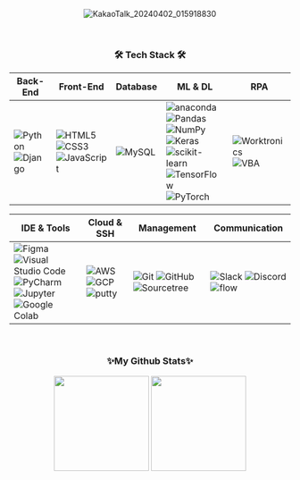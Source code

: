 <div align="center">
  
  ![KakaoTalk_20240402_015918830](https://github.com/user-attachments/assets/254d69e1-f995-4214-b818-8574487a200d)
  
</div>

<br/>

<div align="center">
  <h3 align="center">🛠️ Tech Stack 🛠️</h3>

  | Back-End | Front-End | Database | ML & DL | RPA |
  |----------|-----------|---------|----------|----------|
  | ![Python](https://img.shields.io/badge/Python-3776AB?style=plastic&logo=Python&logoColor=white) ![Django](https://img.shields.io/badge/Django-092E20?style=plastic&logo=Django&logoColor=white) | ![HTML5](https://img.shields.io/badge/HTML5-E34F26?style=plastic&logo=html5&logoColor=white) ![CSS3](https://img.shields.io/badge/CSS3-1572B6?style=plastic&logo=css3&logoColor=white) ![JavaScript](https://img.shields.io/badge/JavaScript-F7DF1E?style=plastic&logo=JavaScript&logoColor=black) | ![MySQL](https://img.shields.io/badge/MySQL-4479A1?style=plastic&logo=MySQL&logoColor=white) | ![anaconda](https://img.shields.io/badge/Anaconda-44A833?style=flat&logo=anaconda&logoColor=white) ![Pandas](https://img.shields.io/badge/Pandas-150458?style=plastic&logo=Pandas&logoColor=white) ![NumPy](https://img.shields.io/badge/NumPy-013243?style=plastic&logo=NumPy&logoColor=white) ![Keras](https://img.shields.io/badge/Keras-D00000?style=plastic&logo=Keras&logoColor=white) <br> ![scikit-learn](https://img.shields.io/badge/scikit--learn-F7931E?style=plastic&logo=scikit-learn&logoColor=white) ![TensorFlow](https://img.shields.io/badge/TensorFlow-FF6F00?style=plastic&logo=TensorFlow&logoColor=white) ![PyTorch](https://img.shields.io/badge/PyTorch-EE4C2C?style=plastic&logo=PyTorch&logoColor=white) | ![Worktronics](https://img.shields.io/badge/Worktronics-007ACC?style=flat&logo=Worktronics&logoColor=white) ![VBA](https://img.shields.io/badge/VBA-44A833?style=flat&logo=Excel&logoColor=white) |

  | IDE & Tools | Cloud & SSH | Management | Communication |
  |-------------|-------------|------------|---------------|
  | ![Figma](https://img.shields.io/badge/figma-F24E1E?style=flat&logo=figma&logoColor=white) ![Visual Studio Code](https://img.shields.io/badge/VisualStudioCode-007ACC?style=flat&logo=visualstudiocode&logoColor=white) ![PyCharm](https://img.shields.io/badge/PyCharm-000000?style=plastic&logo=PyCharm&logoColor=white) <br> ![Jupyter](https://img.shields.io/badge/Jupyter-F37626?style=plastic&logo=PyCharm&logoColor=white) ![Google Colab](https://img.shields.io/badge/GoogleColab-F9AB00.svg?style=round-square&logo=googlecolab&logoColor=white) | ![AWS](https://img.shields.io/badge/AWS-232F3E?style=plastic&logo=amazonwebservices&logoColor=white) ![GCP](https://img.shields.io/badge/GCP-4285F4?style=plastic&logo=googlecloud&logoColor=white) ![putty](https://img.shields.io/badge/Putty-283274?style=flat&logo=putty&logoColor=white) | ![Git](https://img.shields.io/badge/Git-F05032?style=plastic&logo=Git&logoColor=white) ![GitHub](https://img.shields.io/badge/GitHub-181717?style=plastic&logo=GitHub&logoColor=white) ![Sourcetree](https://img.shields.io/badge/Sourcetree-0052CC.svg?style=round-square&logo=Sourcetree&logoColor=white) | ![Slack](https://img.shields.io/badge/Slack-4a15fb?style=plastic&logo=Slack&logoColor=white)  ![Discord](https://img.shields.io/badge/Discord-5865F2?style=plastic&logo=Discord&logoColor=white) ![flow](https://img.shields.io/badge/flow-AF38F9?style=flat&logo=flow&logoColor=white) |



  <br/>

  <h3 align="center"> ✨My Github Stats✨ </h3>
  <div align=center>
    <img src="https://github-readme-stats.vercel.app/api/top-langs/?username=songseogyeong&layout=compact" height="170px"> <img src="https://github-readme-stats.vercel.app/api?username=songseogyeong&show_icons=true" height="170px">
  </div>
  
  <!--
  **songseogyeong/songseogyeong** is a ✨ _special_ ✨ repository because its `README.md` (this file) appears on your GitHub profile.
  
  Here are some ideas to get you started:
  
  - 🔭 I’m currently working on ...
  - 🌱 I’m currently learning ...
  - 👯 I’m looking to collaborate on ...
  - 🤔 I’m looking for help with ...
  - 💬 Ask me about ...
  - 📫 How to reach me: ...
  - 😄 Pronouns: ...
  - ⚡ Fun fact: ...
  -->
</div>
